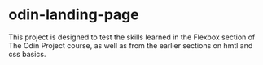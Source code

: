 # odin-landing-page

This project is designed to test the skills learned in the Flexbox section of The Odin Project course, as well as from the earlier sections on hmtl and css basics. 
